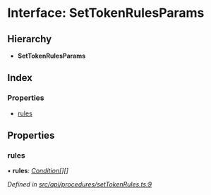 # Interface: SetTokenRulesParams

## Hierarchy

* **SetTokenRulesParams**

## Index

### Properties

* [rules](_src_api_procedures_settokenrules_.settokenrulesparams.md#rules)

## Properties

###  rules

• **rules**: *[Condition](../modules/_src_types_index_.md#condition)[][]*

*Defined in [src/api/procedures/setTokenRules.ts:9](https://github.com/PolymathNetwork/polymesh-sdk/blob/2aa4a44/src/api/procedures/setTokenRules.ts#L9)*
